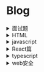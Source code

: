 # Blog

<details>
  <summary>面试题</summary>
  
  - [x] [HTML](./pages/面试篇/1-html.md)
  - [x] [CSS](./pages/面试篇/2-css.md)
  - [x] [js](./pages/面试篇/3-js.md)
  - [x] [react](./pages/面试篇/4-react.md)
  - [x] [webpack](./pages/面试篇/5-webpack.md)
  - [x] [http](./pages/面试篇/6-http.md)
  
</details>

<details>
  <summary>HTML</summary>
  
  - [x] [文档的混杂模式（quirks mode）和标准模式（standards mode）](https://github.com/lxnxbnq/blog/issues/16)
  
</details>

<details>
  <summary>javascript</summary>
  
  - [x] [var、let、const的区别以及原理](https://github.com/lxnxbnq/blog/issues/12)
  - [ ] [Object.defineProperty的用法](https://github.com/lxnxbnq/blog/issues/7)
  - [ ] [Proxy构造函数](https://github.com/lxnxbnq/blog/issues/13)
  - [ ] [Reflect]()
  - [ ] [Promise/A+规范实现](https://github.com/lxnxbnq/blog/issues/14)
  - [x] [高程中的创建对象的方法](https://github.com/lxnxbnq/blog/issues/17)
  - [x] [高程中的继承方法](https://github.com/lxnxbnq/blog/issues/18)
  
</details>

<details>
  <summary>React篇</summary>
 
  - [x] [react基础](https://github.com/lxnxbnq/blog/issues/9)
  - [x] [React Fiber架构](https://github.com/lxnxbnq/blog/issues/10)
  - [x] [redux源码解析](https://github.com/lxnxbnq/blog/issues/1)
  - [x] [redux-thunk源码解析](https://github.com/lxnxbnq/blog/issues/2)
  - [x] [HashRouter和BrowserRouter](https://github.com/lxnxbnq/blog/issues/4)
</details>

<details>
  <summary>typescript</summary>
 
  - [ ] [基础入门](https://github.com/lxnxbnq/blog/issues/8)
  - [ ] [typescript开发常见问题](https://github.com/lxnxbnq/blog/issues/5)
</details>


<details>
  <summary>web安全</summary>
 
  - [x] [常见web安全问题](https://github.com/lxnxbnq/blog/issues/6)
</details>
